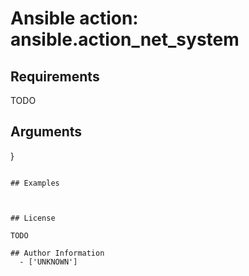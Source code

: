 # Ansible action: ansible.action_net_system





## Requirements

TODO

## Arguments

}
```

## Examples



## License

TODO

## Author Information
  - ['UNKNOWN']
